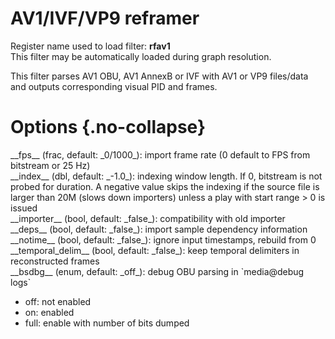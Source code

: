 <!-- automatically generated - do not edit, patch gpac/applications/gpac/gpac.c -->

# AV1/IVF/VP9 reframer  
  
Register name used to load filter: __rfav1__  
This filter may be automatically loaded during graph resolution.  
  
This filter parses AV1 OBU, AV1 AnnexB or IVF with AV1 or VP9 files/data and outputs corresponding visual PID and frames.  
  

# Options  {.no-collapse}  
  
<div markdown class="option">  
<a id="fps" data-level="basic">__fps__</a> (frac, default: _0/1000_): import frame rate (0 default to FPS from bitstream or 25 Hz)  
</div>  
<div markdown class="option">  
<a id="index" data-level="basic">__index__</a> (dbl, default: _-1.0_): indexing window length. If 0, bitstream is not probed for duration. A negative value skips the indexing if the source file is larger than 20M (slows down importers) unless a play with start range > 0 is issued  
</div>  
<div markdown class="option">  
<a id="importer">__importer__</a> (bool, default: _false_): compatibility with old importer  
</div>  
<div markdown class="option">  
<a id="deps">__deps__</a> (bool, default: _false_): import sample dependency information  
</div>  
<div markdown class="option">  
<a id="notime">__notime__</a> (bool, default: _false_): ignore input timestamps, rebuild from 0  
</div>  
<div markdown class="option">  
<a id="temporal_delim">__temporal_delim__</a> (bool, default: _false_): keep temporal delimiters in reconstructed frames  
</div>  
<div markdown class="option">  
<a id="bsdbg">__bsdbg__</a> (enum, default: _off_): debug OBU parsing in `media@debug logs`  

- off: not enabled  
- on: enabled  
- full: enable with number of bits dumped  
</div>  
  
  

